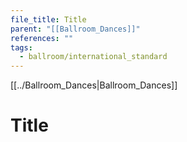 ```yaml
---
file_title: Title
parent: "[[Ballroom_Dances]]"
references: ""
tags:
  - ballroom/international_standard
---
```

[[../Ballroom_Dances|Ballroom_Dances]]
# Title

